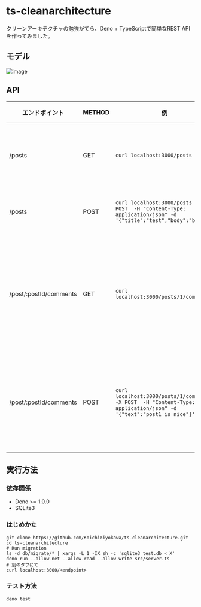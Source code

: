 # ts-cleanarchitecture
クリーンアーキテクチャの勉強がてら、Deno + TypeScriptで簡単なREST APIを作ってみました。

## モデル
![image](https://user-images.githubusercontent.com/40315079/85039530-ce3b8380-b1c2-11ea-8ba6-9a24e112ccfa.png)
## API
エンドポイント|METHOD|例|説明
--|--|--|--
/posts|GET|`curl localhost:3000/posts`|投稿一覧を取得
/posts|POST|`curl localhost:3000/posts -X POST  -H "Content-Type: application/json" -d '{"title":"test","body":"body"}'`|投稿を追加
/post/:postId/comments|GET|`curl localhost:3000/posts/1/comments`|投稿1のコメント一覧を取得
/post/:postId/comments|POST|`curl localhost:3000/posts/1/comments -X POST  -H "Content-Type: application/json" -d '{"text":"post1 is nice"}'`|投稿1にコメントを追加

## 実行方法
### 依存関係
- Deno >= 1.0.0
- SQLite3

### はじめかた
```shell
git clone https://github.com/KoichiKiyokawa/ts-cleanarchitecture.git
cd ts-cleanarchitecture
# Run migration
ls -d db/migrate/* | xargs -L 1 -IX sh -c 'sqlite3 test.db < X'
deno run --allow-net --allow-read --allow-write src/server.ts
# 別のタブにて
curl localhost:3000/<endpoint>
```

### テスト方法
```shell
deno test
```
